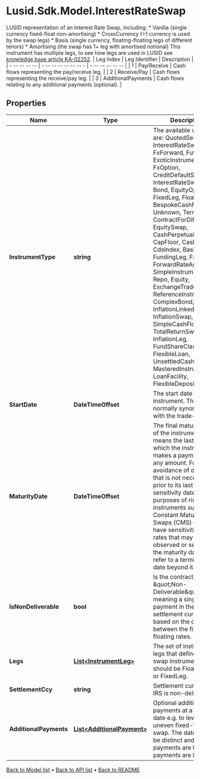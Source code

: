 # Lusid.Sdk.Model.InterestRateSwap
LUSID representation of an Interest Rate Swap, including:      * Vanilla (single currency fixed-float non-amortising)    * CrossCurrency (>1 currency is used by the swap legs)    * Basis (single currency, floating-floating legs of different tenors)    * Amortising (the swap has 1+ leg with amortised notional)                This instrument has multiple legs, to see how legs are used in LUSID see [knowledge base article KA-02252](https://support.lusid.com/knowledgebase/article/KA-02252).                | Leg Index | Leg Identifier | Description |  | - -- -- -- -- | - -- -- -- -- -- -- - | - -- -- -- -- -- |  | 1 | Pay/Receive | Cash flows representing the pay/receive leg. |  | 2 | Receive/Pay | Cash flows representing the receive/pay leg. |  | 3 | AdditionalPayments | Cash flows relating to any additional payments (optional). |

## Properties

Name | Type | Description | Notes
------------ | ------------- | ------------- | -------------
**InstrumentType** | **string** | The available values are: QuotedSecurity, InterestRateSwap, FxForward, Future, ExoticInstrument, FxOption, CreditDefaultSwap, InterestRateSwaption, Bond, EquityOption, FixedLeg, FloatingLeg, BespokeCashFlowsLeg, Unknown, TermDeposit, ContractForDifference, EquitySwap, CashPerpetual, CapFloor, CashSettled, CdsIndex, Basket, FundingLeg, FxSwap, ForwardRateAgreement, SimpleInstrument, Repo, Equity, ExchangeTradedOption, ReferenceInstrument, ComplexBond, InflationLinkedBond, InflationSwap, SimpleCashFlowLoan, TotalReturnSwap, InflationLeg, FundShareClass, FlexibleLoan, UnsettledCash, Cash, MasteredInstrument, LoanFacility, FlexibleDeposit | 
**StartDate** | **DateTimeOffset** | The start date of the instrument. This is normally synonymous with the trade-date. | 
**MaturityDate** | **DateTimeOffset** | The final maturity date of the instrument. This means the last date on which the instruments makes a payment of any amount.  For the avoidance of doubt, that is not necessarily prior to its last sensitivity date for the purposes of risk; e.g. instruments such as  Constant Maturity Swaps (CMS) often have sensitivities to rates that may well be observed or set prior to the maturity date, but refer to a termination date beyond it. | 
**IsNonDeliverable** | **bool** | Is the contract an IRS of \&quot;Non-Deliverable\&quot; type, meaning a single payment in the settlement currency based on the difference between  the fixed and floating rates. | [optional] 
**Legs** | [**List&lt;InstrumentLeg&gt;**](InstrumentLeg.md) | The set of instrument legs that define the swap instrument, these should be FloatingLeg or FixedLeg. | 
**SettlementCcy** | **string** | Settlement currency if IRS is non-deliverable. | [optional] 
**AdditionalPayments** | [**List&lt;AdditionalPayment&gt;**](AdditionalPayment.md) | Optional additional payments at a given date e.g. to level off an uneven fixed-floating swap.  The dates must be distinct and either all payments are Pay or all payments are Receive. | [optional] 

[Back to Model list](../README.md#documentation-for-models) &#8226; [Back to API list](../README.md#documentation-for-api-endpoints) &#8226; [Back to README](../README.md)

